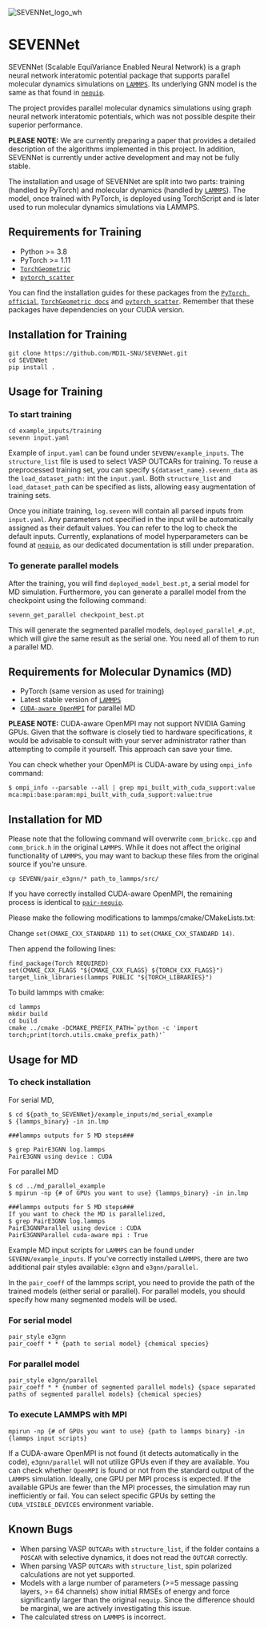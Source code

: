 
![SEVENNet_logo_wh](https://github.com/MDIL-SNU/SEVENN/assets/111348843/500fa363-565a-43f5-ba0a-80c0041fa32f)


# SEVENNet

SEVENNet (Scalable EquiVariance Enabled Neural Network) is a graph neural network interatomic potential package that supports parallel molecular dynamics simulations on [`LAMMPS`](https://github.com/lammps/lammps). Its underlying GNN model is the same as that found in [`nequip`](https://github.com/mir-group/nequip). 

The project provides parallel molecular dynamics simulations using graph neural network interatomic potentials, which was not possible despite their superior performance.

**PLEASE NOTE:** We are currently preparing a paper that provides a detailed description of the algorithms implemented in this project. In addition, SEVENNet is currently under active development and may not be fully stable.

The installation and usage of SEVENNet are split into two parts: training (handled by PyTorch) and molecular dynamics (handled by [`LAMMPS`](https://github.com/lammps/lammps)). The model, once trained with PyTorch, is deployed using TorchScript and is later used to run molecular dynamics simulations via LAMMPS.


## Requirements for Training

* Python >= 3.8
* PyTorch >= 1.11
* [`TorchGeometric`](https://pytorch-geometric.readthedocs.io/en/latest/install/installation.html)
* [`pytorch_scatter`](https://github.com/rusty1s/pytorch_scatter)

You can find the installation guides for these packages from the [`PyTorch official`](https://pytorch.org/get-started/locally/), [`TorchGeometric docs`](https://pytorch-geometric.readthedocs.io/en/latest/install/installation.html`) and [`pytorch_scatter`](https://github.com/rusty1s/pytorch_scatter). Remember that these packages have dependencies on your CUDA version.

## Installation for Training

```
git clone https://github.com/MDIL-SNU/SEVENNet.git
cd SEVENNet
pip install . 
```

## Usage for Training

### To start training

```
cd example_inputs/training
sevenn input.yaml
```

Example of `input.yaml` can be found under `SEVENN/example_inputs`. The `structure_list` file is used to select VASP OUTCARs for training. To reuse a preprocessed training set, you can specify `${dataset_name}.sevenn_data` as the `load_dataset_path:` int the `input.yaml`. Both `structure_list` and `load_dataset_path` can be specified as lists, allowing easy augmentation of training sets.

Once you initiate training, `log.sevenn` will contain all parsed inputs from `input.yaml`. Any parameters not specified in the input will be automatically assigned as their default values. You can refer to the log to check the default inputs.
Currently, explanations of model hyperparameters can be found at [`nequip`](https://github.com/mir-group/nequip), as our dedicated documentation is still under preparation.

### To generate parallel models

After the training, you will find `deployed_model_best.pt`, a serial model for MD simulation. Furthermore, you can generate a parallel model from the checkpoint using the following command:

```
sevenn_get_parallel checkpoint_best.pt
```

This will generate the segmented parallel models, `deployed_parallel_#.pt`, which will give the same result as the serial one. You need all of them to run a parallel MD.

## Requirements for Molecular Dynamics (MD)

* PyTorch (same version as used for training)
* Latest stable version of [`LAMMPS`](https://github.com/lammps/lammps)
* [`CUDA-aware OpenMPI`](https://www.open-mpi.org/faq/?category=buildcuda) for parallel MD 

**PLEASE NOTE:** CUDA-aware OpenMPI may not support NVIDIA Gaming GPUs. Given that the software is closely tied to hardware specifications, it would be advisable to consult with your server administrator rather than attempting to compile it yourself. This approach can save your time.

You can check whether your OpenMPI is CUDA-aware by using `ompi_info` command:

```
$ ompi_info --parsable --all | grep mpi_built_with_cuda_support:value
mca:mpi:base:param:mpi_built_with_cuda_support:value:true
```

## Installation for MD

Please note that the following command will overwrite `comm_brickc.cpp` and `comm_brick.h` in the original `LAMMPS`. While it does not affect the original functionality of `LAMMPS`, you may want to backup these files from the original source if you're unsure.

```
cp SEVENN/pair_e3gnn/* path_to_lammps/src/
```

If you have correctly installed CUDA-aware OpenMPI, the remaining process is identical to [`pair-nequip`](https://github.com/mir-group/pair_nequip).

Please make the following modifications to lammps/cmake/CMakeLists.txt:

Change `set(CMAKE_CXX_STANDARD 11)` to `set(CMAKE_CXX_STANDARD 14)`.

Then append the following lines:

```
find_package(Torch REQUIRED)
set(CMAKE_CXX_FLAGS "${CMAKE_CXX_FLAGS} ${TORCH_CXX_FLAGS}")
target_link_libraries(lammps PUBLIC "${TORCH_LIBRARIES}")
```

To build lammps with cmake:

```
cd lammps
mkdir build
cd build
cmake ../cmake -DCMAKE_PREFIX_PATH=`python -c 'import torch;print(torch.utils.cmake_prefix_path)'`
```

## Usage for MD

### To check installation

For serial MD,
```
$ cd ${path_to_SEVENNet}/example_inputs/md_serial_example
$ {lammps_binary} -in in.lmp

###lammps outputs for 5 MD steps###

$ grep PairE3GNN log.lammps
PairE3GNN using device : CUDA
```

For parallel MD
```
$ cd ../md_parallel_example 
$ mpirun -np {# of GPUs you want to use} {lammps_binary} -in in.lmp

###lammps outputs for 5 MD steps###
If you want to check the MD is parallelized,
$ grep PairE3GNN log.lammps
PairE3GNNParallel using device : CUDA
PairE3GNNParallel cuda-aware mpi : True
```

Example MD input scripts for `LAMMPS` can be found under `SEVENN/example_inputs`. If you've correctly installed `LAMMPS`, there are two additional pair styles available: `e3gnn` and `e3gnn/parallel`.

In the `pair_coeff` of the lammps script, you need to provide the path of the trained models (either serial or parallel). For parallel models, you should specify how many segmented models will be used.

### For serial model

```
pair_style e3gnn
pair_coeff * * {path to serial model} {chemical species}
```

### For parallel model

```
pair_style e3gnn/parallel
pair_coeff * * {number of segmented parallel models} {space separated paths of segmented parallel models} {chemical species}
```

### To execute LAMMPS with MPI

```
mpirun -np {# of GPUs you want to use} {path to lammps binary} -in {lammps input scripts}
```

If a CUDA-aware OpenMPI is not found (it detects automatically in the code), `e3gnn/parallel` will not utilize GPUs even if they are available. You can check whether `OpenMPI` is found or not from the standard output of the `LAMMPS` simulation. Ideally, one GPU per MPI process is expected. If the available GPUs are fewer than the MPI processes, the simulation may run inefficiently or fail. You can select specific GPUs by setting the `CUDA_VISIBLE_DEVICES` environment variable.

## Known Bugs

* When parsing VASP `OUTCARs` with `structure_list`, if the folder contains a `POSCAR` with selective dynamics, it does not read the `OUTCAR` correctly.
* When parsing VASP `OUTCARs` with `structure_list`, spin polarized calculations are not yet supported.
* Models with a large number of parameters (>=5 message passing layers, >= 64 channels) show initial RMSEs of energy and force significantly larger than the original `nequip`. Since the difference should be marginal, we are actively investigating this issue.
* The calculated stress on `LAMMPS` is incorrect.

